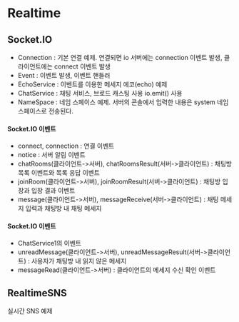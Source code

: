 # Realtime

## Socket.IO

- Connection : 기본 연결 예제. 연결되면 io 서버에는 connection 이벤트 발생, 클라이언트에는 connect 이벤트 발생
- Event : 이벤트 발생, 이벤트 핸들러
- EchoService : 이벤트를 이용한 메세지 에코(echo) 예제
- ChatService : 채팅 서비스, 브로드 캐스팅 사용 io.emit() 사용
- NameSpace : 네임 스페이스 예제. 서버의 콘솔에서 입력한 내용은 system 네임 스페이스로 전송된다.



#### Socket.IO 이벤트
- connect, connection : 연결 이벤트
- notice : 서버 알림 이벤트
- chatRooms(클라이언트->서버), chatRoomsResult(서버->클라이언트) : 채팅방 목록 이벤트와 목록 응답 이벤트
- joinRoom(클라이언트->서버), joinRoomResult(서버->클라이언트) : 채팅방 입장과 입장 결과 이벤트
- message(클라이언트->서버), messageReceive(서버->클라이언트) : 채팅 메세지 입력과 채팅방 내 채팅 메세지  


#### Socket.IO 이벤트
- ChatService1의 이벤트
- unreadMessage(클라이언트->서버), unreadMessageResult(서버->클라이언트) : 사용자가 채팅방 내 읽지 않은 메세지
- messageRead(클라이언트->서버) : 클라이언트의 메세지 수신 확인 이벤트

## RealtimeSNS

실시간 SNS 예제